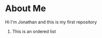 # About Me
Hi I'm Jonathan and this is my first repository
<ol>
  <li>This is an ordered list</li>
</ol>
